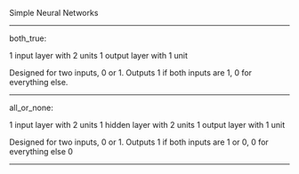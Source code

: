 Simple Neural Networks


-------------------------------------------------------------

both_true:

1 input layer with 2 units
1 output layer with 1 unit

Designed for two inputs, 0 or 1.
Outputs 1 if both inputs are 1, 0 for everything else.

-------------------------------------------------------------

all_or_none:

1 input layer with 2 units
1 hidden layer with 2 units
1 output layer with 1 unit

Designed for two inputs, 0 or 1.
Outputs 1 if both inputs are 1 or 0, 0 for everything else 0

-------------------------------------------------------------
